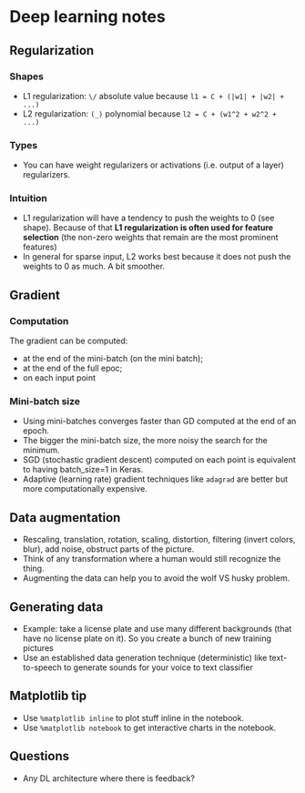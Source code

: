 # Deep learning notes

## Regularization

### Shapes
* L1 regularization: `\/` absolute value because `l1 = C + (|w1| + |w2| + ...)`
* L2 regularization: `(_)` polynomial because `l2 = C + (w1^2 + w2^2 + ...)`

### Types
* You can have weight regularizers or activations (i.e. output of a layer) regularizers.

### Intuition
* L1 regularization will have a tendency to push the weights to 0 (see shape). Because of that **L1 regularization is often used for feature selection** (the non-zero weights that remain are the most prominent features)
* In general for sparse input, L2 works best because it does not push the weights to 0 as much. A bit smoother.

## Gradient

### Computation
The gradient can be computed:
* at the end of the mini-batch (on the mini batch); 
* at the end of the full epoc; 
* on each input point

### Mini-batch size
* Using mini-batches converges faster than GD computed at the end of an epoch.
* The bigger the mini-batch size, the more noisy the search for the minimum.
* SGD (stochastic gradient descent) computed on each point is equivalent to having batch_size=1 in Keras.
* Adaptive (learning rate) gradient techniques like `adagrad` are better but more computationally expensive.


## Data augmentation
* Rescaling, translation, rotation, scaling, distortion, filtering (invert 
colors, blur), add noise, obstruct parts of the picture.
* Think of any transformation where  a human would still recognize the thing.
* Augmenting the data can help you to avoid the wolf VS husky problem.

## Generating data
* Example: take a license plate and use many different backgrounds (that 
have no license plate on it). So you create a bunch of new training pictures
 * Use an established data generation technique (deterministic) like 
 text-to-speech to generate sounds for your voice to text classifier

## Matplotlib tip
* Use `%matplotlib inline` to plot stuff inline in the notebook.
* Use `%matplotlib notebook` to get interactive charts in the notebook.

## Questions
* Any DL architecture where there is feedback?